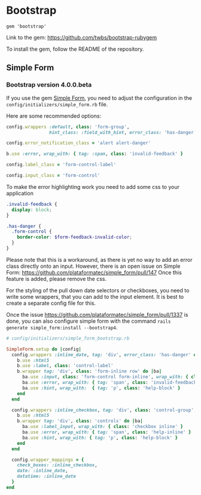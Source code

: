 # Bootstrap

`gem 'bootstrap'`

Link to the gem: <https://github.com/twbs/bootstrap-rubygem>

To install the gem, follow the README of the repository.

## Simple Form

### Bootstrap version 4.0.0.beta

If you use the gem [Simple Form](https://github.com/plataformatec/simple_form),
you need to adjust the configuration in the `config/initializers/simple_form.rb` file.

Here are some recommended options:

```ruby
config.wrappers :default, class: 'form-group',
                hint_class: :field_with_hint, error_class: 'has-danger' do |b|
```

```ruby
config.error_notification_class = 'alert alert-danger'
```

```ruby
b.use :error, wrap_with: { tag: :span, class: 'invalid-feedback' }
```

```ruby
config.label_class = 'form-control-label'
```

```ruby
config.input_class = 'form-control'
```

To make the error highlighting work you need to add some css to your application

```scss
.invalid-feedback {
  display: block;
}

.has-danger {
  .form-control {
    border-color: $form-feedback-invalid-color;
  }
}
```

Please note that this is a workaround, as there is yet no way to add an error class directly onto an input.
However, there is an open issue on Simple Form: <https://github.com/plataformatec/simple_form/pull/147>
Once this feature is added, please remove the css.

For the styling of the pull down date selectors or checkboxes, you need to write some wrappers, that you can add
to the input element.
It is best to create a separate config file for this.

Once the issue <https://github.com/plataformatec/simple_form/pull/1337> is done, you can also configure simple form
with the command `rails generate simple_form:install --bootstrap4`.

```ruby
# config/initializers/simple_form_bootstrap.rb

SimpleForm.setup do |config|
  config.wrappers :inline_date, tag: 'div', error_class: 'has-danger' do |b|
    b.use :html5
    b.use :label, class: 'control-label'
    b.wrapper tag: 'div', class: 'form-inline row' do |ba|
      ba.use :input, class: 'form-control form-inline', wrap_with: { class: 'col-md-6' }
      ba.use :error, wrap_with: { tag: 'span', class: 'invalid-feedback' }
      ba.use :hint, wrap_with:  { tag: 'p', class: 'help-block' }
    end
  end

  config.wrappers :inline_checkbox, tag: 'div', class: 'control-group', error_class: 'has-error' do |b|
    b.use :html5
    b.wrapper tag: 'div', class: 'controls' do |ba|
      ba.use :label_input, wrap_with: { class: 'checkbox inline' }
      ba.use :error, wrap_with: { tag: 'span', class: 'help-inline' }
      ba.use :hint, wrap_with: { tag: 'p', class: 'help-block' }
    end
  end

  config.wrapper_mappings = {
    check_boxes: :inline_checkbox,
    date: :inline_date,
    datatime: :inline_date
  }
end

```

